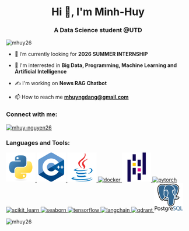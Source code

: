 <h1 align="center">Hi 👋, I'm Minh-Huy</h1>
<h3 align="center">A Data Science student @UTD</h3>

<p align="left"> <img src="https://komarev.com/ghpvc/?username=mhuy26&label=Profile%20views&color=0e75b6&style=flat" alt="mhuy26" /> </p>

- 🔭 I’m currently looking for **2026 SUMMER INTERNSHIP**

- 👀 I'm interrested in **Big Data, Programming, Machine Learning and Artificial Intelligence**

- ✍️ I'm working on **News RAG Chatbot**

- 📫 How to reach me **mhuyngdang@gmail.com**

<h3 align="left">Connect with me:</h3>
<p align="left">
<a href="https://linkedin.com/in/mhuy-nguyen26" target="blank"><img align="center" src="https://raw.githubusercontent.com/rahuldkjain/github-profile-readme-generator/master/src/images/icons/Social/linked-in-alt.svg" alt="mhuy-nguyen26" height="70" width="80" /></a>
</p>

<h3 align="left">Languages and Tools:</h3>
<p align="left">
  <!-- Existing tools -->
  <a href="https://www.python.org" target="_blank" rel="noreferrer">
    <img src="https://raw.githubusercontent.com/devicons/devicon/master/icons/python/python-original.svg" alt="python" width="80" height="80"/>
  </a>
  
  <a href="https://www.w3schools.com/cpp/" target="_blank" rel="noreferrer">
    <img src="https://raw.githubusercontent.com/devicons/devicon/master/icons/cplusplus/cplusplus-original.svg" alt="cplusplus" width="80" height="80"/>
  </a>
  
 <a href="https://www.java.com" target="_blank" rel="noreferrer">
    <img src="https://raw.githubusercontent.com/devicons/devicon/master/icons/java/java-original.svg" alt="java" width="80" height="80"/>
  </a>
  
  <a href="https://www.docker.com/" target="_blank" rel="noreferrer">
    <img src="https://labs.flinters.vn/wp-content/uploads/2021/07/docker-logo.png" alt="docker" width="280" height="280"/>
  </a>
 
  <a href="https://pandas.pydata.org/" target="_blank" rel="noreferrer">
    <img src="https://raw.githubusercontent.com/devicons/devicon/2ae2a900d2f041da66e950e4d48052658d850630/icons/pandas/pandas-original.svg" alt="pandas" width="80" height="80"/>
  </a>
  
  <a href="https://pytorch.org/" target="_blank" rel="noreferrer">
    <img src="https://www.vectorlogo.zone/logos/pytorch/pytorch-icon.svg" alt="pytorch" width="80" height="80"/>
  </a>
  <a href="https://scikit-learn.org/" target="_blank" rel="noreferrer">
    <img src="https://upload.wikimedia.org/wikipedia/commons/0/05/Scikit_learn_logo_small.svg" alt="scikit_learn" width="130" height="130"/>
  </a>
  <a href="https://seaborn.pydata.org/" target="_blank" rel="noreferrer">
    <img src="https://seaborn.pydata.org/_images/logo-mark-lightbg.svg" alt="seaborn" width="80" height="80"/>
  </a>
  <a href="https://www.tensorflow.org" target="_blank" rel="noreferrer">
    <img src="https://www.vectorlogo.zone/logos/tensorflow/tensorflow-icon.svg" alt="tensorflow" width="70" height="70"/>
  </a>

  <!-- LangChain -->
  <a href="https://www.langchain.com/" target="_blank" rel="noreferrer">
    <img src="https://python.langchain.com/img/brand/wordmark-dark.png" alt="langchain" width="330" height="330"/>
  </a>

  <!-- Qdrant -->
  <a href="https://qdrant.tech/" target="_blank" rel="noreferrer">
    <img src="https://qdrant.tech/img/qdrant-logo.svg"alt="qdrant" width="220" height="220"/>
  </a>

  <a href="https://www.postgresql.org" target="_blank" rel="noreferrer">
    <img src="https://raw.githubusercontent.com/devicons/devicon/master/icons/postgresql/postgresql-original-wordmark.svg" alt="postgresql" width="80" height="80"/>
  </a>
</p>


<p><img align="center" src="https://github-readme-stats.vercel.app/api/top-langs?username=mhuy26&show_icons=true&locale=en&layout=compact" alt="mhuy26" /></p>
